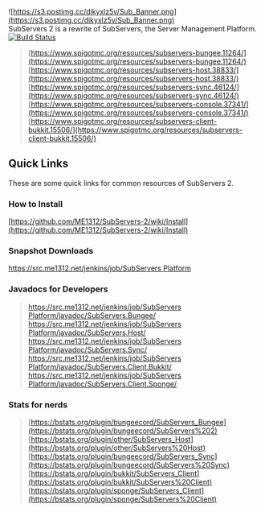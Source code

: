 ![https://s3.postimg.cc/dikyxlz5v/Sub_Banner.png](https://s3.postimg.cc/dikyxlz5v/Sub_Banner.png)<br>
SubServers 2 is a rewrite of SubServers, the Server Management Platform. &nbsp; [![Build Status](https://src.me1312.net/jenkins/job/SubServers%20Platform/badge/icon)](https://src.me1312.net/jenkins/job/SubServers%20Platform/)<br>
> [https://www.spigotmc.org/resources/subservers-bungee.11264/](https://www.spigotmc.org/resources/subservers-bungee.11264/)<br>
> [https://www.spigotmc.org/resources/subservers-host.38833/](https://www.spigotmc.org/resources/subservers-host.38833/)<br>
> [https://www.spigotmc.org/resources/subservers-sync.46124/](https://www.spigotmc.org/resources/subservers-sync.46124/)<br>
> [https://www.spigotmc.org/resources/subservers-console.37341/](https://www.spigotmc.org/resources/subservers-console.37341/)<br>
> [https://www.spigotmc.org/resources/subservers-client-bukkit.15506/](https://www.spigotmc.org/resources/subservers-client-bukkit.15506/)

## Quick Links
These are some quick links for common resources of SubServers 2.

### How to Install
[https://github.com/ME1312/SubServers-2/wiki/Install](https://github.com/ME1312/SubServers-2/wiki/Install)

### Snapshot Downloads
[https://src.me1312.net/jenkins/job/SubServers Platform](https://src.me1312.net/jenkins/job/SubServers%20Platform)

### Javadocs for Developers
> [https://src.me1312.net/jenkins/job/SubServers Platform/javadoc/SubServers.Bungee/](https://src.me1312.net/jenkins/job/SubServers%20Platform/javadoc/SubServers.Bungee/)<br>
> [https://src.me1312.net/jenkins/job/SubServers Platform/javadoc/SubServers.Host/](https://src.me1312.net/jenkins/job/SubServers%20Platform/javadoc/SubServers.Host/)<br>
> [https://src.me1312.net/jenkins/job/SubServers Platform/javadoc/SubServers.Sync/](https://src.me1312.net/jenkins/job/SubServers%20Platform/javadoc/SubServers.Sync/)<br>
> [https://src.me1312.net/jenkins/job/SubServers Platform/javadoc/SubServers.Client.Bukkit/](https://src.me1312.net/jenkins/job/SubServers%20Platform/javadoc/SubServers.Client.Bukkit/)<br>
> [https://src.me1312.net/jenkins/job/SubServers Platform/javadoc/SubServers.Client.Sponge/](https://src.me1312.net/jenkins/job/SubServers%20Platform/javadoc/SubServers.Client.Sponge/)

### Stats for nerds
> [https://bstats.org/plugin/bungeecord/SubServers_Bungee](https://bstats.org/plugin/bungeecord/SubServers%202)<br>
> [https://bstats.org/plugin/other/SubServers_Host](https://bstats.org/plugin/other/SubServers%20Host)<br>
> [https://bstats.org/plugin/bungeecord/SubServers_Sync](https://bstats.org/plugin/bungeecord/SubServers%20Sync)<br>
> [https://bstats.org/plugin/bukkit/SubServers_Client](https://bstats.org/plugin/bukkit/SubServers%20Client)<br>
> [https://bstats.org/plugin/sponge/SubServers_Client](https://bstats.org/plugin/sponge/SubServers%20Client)

